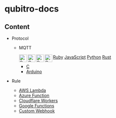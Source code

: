 # qubitro-docs

Content
-------

* Protocol
    * MQTT
      
       
        <img align="left" width="25" height="25" src="https://cdn.jsdelivr.net/npm/programming-languages-logos/src/ruby/ruby.png" alt="Qubitro MQTT Examples - Ruby">[Ruby](./docs/protocol/mqtt/ruby)
        <img align="left" width="25" height="25" src="https://cdn.jsdelivr.net/npm/programming-languages-logos/src/javascript/javascript.png" alt="Qubitro MQTT Examples - Javascript">[JavaScript](./docs/protocol/mqtt/js)
        <img align="left" width="25" height="25" src="https://cdn.jsdelivr.net/npm/programming-languages-logos/src/python/python.png" alt="Qubitro MQTT Examples - Python">[Python](./docs/protocol/mqtt/python)
        <img align="left" width="25" height="25" src="https://firebasestorage.googleapis.com/v0/b/gitbook-28427.appspot.com/o/assets%2F-LV5T-gdu9XiTweJuyTI%2F-MHGPv4GBUJMpSsWth2y%2F-MHGrR3OqtoAiOW1cKV3%2Frust-social.jpg?alt=media&token=2327dc2e-5010-46da-af15-497119eef617" alt="Qubitro MQTT Examples - Rust"> [Rust](./docs/protocol/mqtt/rust)
        * [C](./docs/protocol/mqtt/c)
        * [Arduino](./docs/protocol/mqtt/arduino)

* Rule
    * [AWS Lambda](./docs/rule/aws-lamda)
    * [Azure Function](./docs/rule/azure-function)
    * [Cloudflare Workers](./docs/rule/cloudflare-workers)
    * [Google Functions](./docs/rule/google-functions)
    * [Custom Webhook](./docs/rule/webhook)
